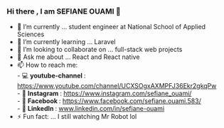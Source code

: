 ### Hi there , I am SEFIANE OUAMI 👋

- 🔭 I’m currently  ... student engineer at National School of Applied Sciences
- 🌱 I’m currently learning ... Laravel
- 👯 I’m looking to collaborate on ... full-stack web projects
- 💬 Ask me about ... React and React native
- 📫 How to reach me: <br />
                 - 💻 <strong> youtube-channel </strong>: https://www.youtube.com/channel/UCXSOgxAXMPFJ36Ekr2gkqPw <br />
                 - 📸 <strong> Instagram  </strong>: https://www.instagram.com/sefiane_ouami/ <br />
                 - 📱 <strong> Facebook  </strong>: https://www.facebook.com/sefiane.ouami.583/ <br />
                 - 📝 <strong> LinkedIn  </strong>: www.linkedin.com/in/sefiane-ouami <br />
- ⚡ Fun fact: ... I still watching Mr Robot lol

